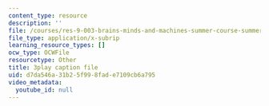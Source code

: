 ```yaml
---
content_type: resource
description: ''
file: /courses/res-9-003-brains-minds-and-machines-summer-course-summer-2015/d7da546a31b25f998fade7109cb6a795_8PcPpVQK7N8.vtt
file_type: application/x-subrip
learning_resource_types: []
ocw_type: OCWFile
resourcetype: Other
title: 3play caption file
uid: d7da546a-31b2-5f99-8fad-e7109cb6a795
video_metadata:
  youtube_id: null
---
```

